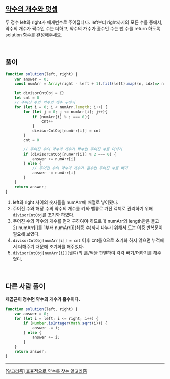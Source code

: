 ## [약수의 개수와 덧셈](https://school.programmers.co.kr/learn/courses/30/lessons/77884?language=javascript)
두 정수 left와 right가 매개변수로 주어집니다. left부터 right까지의 모든 수들 중에서, 약수의 개수가 짝수인 수는 더하고, 약수의 개수가 홀수인 수는 뺀 수를 return 하도록 solution 함수를 완성해주세요.

<br>

## 풀이
```javascript
function solution(left, right) {
    var answer = 0;
    const numArr = Array(right - left + 1).fill(left).map((n, idx)=> n + idx)    
    
    let divisorCntObj = {}
    let cnt = 0
    // 주어진 수의 약수의 개수 구하기
    for (let i = 0; i < numArr.length; i++) {
        for (let j = 0; j <= numArr[i]; j++){
            if (numArr[i] % j === 0){
                cnt++
            }
            divisorCntObj[numArr[i]] = cnt
        }
        cnt = 0

        // 주어진 수의 약수의 개수가 짝수면 주어진 수를 더하기
        if (divisorCntObj[numArr[i]] % 2 === 0) {
            answer += numArr[i]
        } else {
            // 주어진 수의 약수의 개수가 홀수면 주어진 수를 빼기
            answer -= numArr[i]
        }
    }
    return answer;
}
```
1. left와 right 사이의 숫자들을 numArr에 배열로 넣어줬다.
2. 주어진 수와 해당 수의 약수의 개수를 키와 밸류로 가진 객체로 관리하기 위해 `divisorCntObj`를 초기화 하였다.
3. 주어진 수의 약수의 개수를 먼저 구하여야 하므로 1) numArr의 length만큼 돌고 2) numArr[i]를 1부터 numArr[i](최종 수)까지 나누기 위해서 도는 이중 반복문이 필요해 보였다.
3. `divisorCntObj[numArr[i]] = cnt` 이후 cnt를 0으로 초기화 하지 않으면 누적해서 더해주기 때문에 초기화를 해주었다.
4. `divisorCntObj[numArr[i]](밸류)`의 홀/짝을 판별하여 각각 빼기/더하기를 해주었다.

<br>

## 다른 사람 풀이
**제곱근이 정수면 약수의 개수가 홀수이다.**
```javascript
function solution(left, right) {
    var answer = 0;
    for (let i = left; i <= right; i++) {
        if (Number.isInteger(Math.sqrt(i))) {
            answer -= i;
        } else {
            answer += i;
        }
    }
    return answer;
}
```
---
[[알고리즘] 효율적으로 약수를 찾는 알고리즘](https://kbw1101.tistory.com/32)